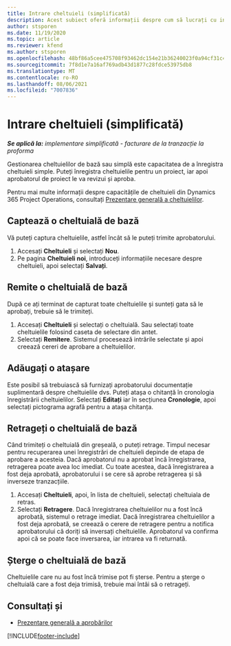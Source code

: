 ```yaml
---
title: Intrare cheltuieli (simplificată)
description: Acest subiect oferă informații despre cum să lucrați cu intrarea cheltuielilor într-o implementare simplificată.
author: stsporen
ms.date: 11/19/2020
ms.topic: article
ms.reviewer: kfend
ms.author: stsporen
ms.openlocfilehash: 48bf86a5cee475708f93462dc154e21b36240023f0a94cf31c49e9a096951736
ms.sourcegitcommit: 7f8d1e7a16af769adb43d1877c28fdce53975db8
ms.translationtype: MT
ms.contentlocale: ro-RO
ms.lasthandoff: 08/06/2021
ms.locfileid: "7007836"
---
```

# <a name="expense-entry-lite"></a>Intrare cheltuieli (simplificată)

_**Se aplică la:** implementare simplificată - facturare de la tranzacție la proforma_

Gestionarea cheltuielilor de bază sau simplă este capacitatea de a înregistra cheltuieli simple. Puteți înregistra cheltuielile pentru un proiect, iar apoi aprobatorul de proiect le va revizui și aproba.

Pentru mai multe informații despre capacitățile de cheltuieli din Dynamics 365 Project Operations, consultați [Prezentare generală a cheltuielilor](expense-overview.md).

## <a name="capture-a-basic-expense"></a>Captează o cheltuială de bază

Vă puteți captura cheltuielile, astfel încât să le puteți trimite aprobatorului.

1. Accesați **Cheltuieli** și selectați **Nou**.
2. Pe pagina **Cheltuieli noi**, introduceți informațiile necesare despre cheltuieli, apoi selectați **Salvați**.

## <a name="submit-a-basic-expense"></a>Remite o cheltuială de bază

După ce ați terminat de capturat toate cheltuielile și sunteți gata să le aprobați, trebuie să le trimiteți.

1. Accesați **Cheltuieli** și selectați o cheltuială. Sau selectați toate cheltuielile folosind caseta de selectare din antet.
2. Selectați **Remitere**. Sistemul procesează intrările selectate și apoi creează cereri de aprobare a cheltuielilor.

## <a name="add-an-attachment"></a>Adăugați o atașare

Este posibil să trebuiască să furnizați aprobatorului documentație suplimentară despre cheltuielile dvs. Puteți atașa o chitanță în cronologia înregistrării cheltuielilor. Selectați **Editați** iar în secțiunea **Cronologie**, apoi selectați pictograma agrafă pentru a atașa chitanța.

## <a name="recall-a-basic-expense"></a>Retrageți o cheltuială de bază

Când trimiteți o cheltuială din greșeală, o puteți retrage. Timpul necesar pentru recuperarea unei înregistrări de cheltuieli depinde de etapa de aprobare a acesteia.  Dacă aprobatorul nu a aprobat încă înregistrarea, retragerea poate avea loc imediat. Cu toate acestea, dacă înregistrarea a fost deja aprobată, aprobatorului i se cere să aprobe retragerea și să inverseze tranzacțiile.

1. Accesați **Cheltuieli**, apoi, în lista de cheltuieli, selectați cheltuiala de retras.
2. Selectați **Retragere**. Dacă înregistrarea cheltuielilor nu a fost încă aprobată, sistemul o retrage imediat. Dacă înregistrarea cheltuielilor a fost deja aprobată, se creează o cerere de retragere pentru a notifica aprobatorului că doriți să inversați cheltuielile. Aprobatorul va confirma apoi că se poate face inversarea, iar intrarea va fi returnată.

## <a name="delete-a-basic-expense"></a>Șterge o cheltuială de bază

Cheltuielile care nu au fost încă trimise pot fi șterse. Pentru a șterge o cheltuială care a fost deja trimisă, trebuie mai întâi să o retrageți.

## <a name="see-also"></a>Consultați și

- [Prezentare generală a aprobărilor](../approvals/approvals-overview.md)


[!INCLUDE[footer-include](../includes/footer-banner.md)]